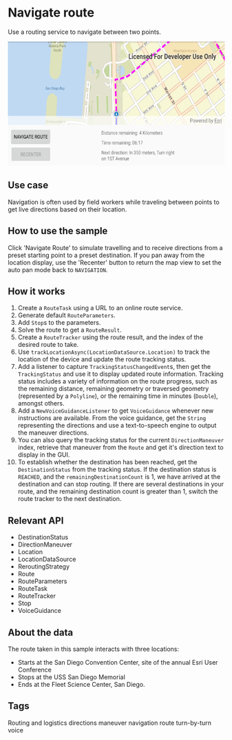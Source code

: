 # Navigate route

Use a routing service to navigate between two points.

![Navigate route App](navigate-route.png)

## Use case

Navigation is often used by field workers while traveling between points to get live directions based on their location.

## How to use the sample

Click 'Navigate Route' to simulate travelling and to receive directions from a preset starting point to a preset destination. If you pan away from the location display, use the 'Recenter' button to return the map view to set the auto pan mode back to `NAVIGATION`.

## How it works

1. Create a `RouteTask` using a URL to an online route service.
2. Generate default `RouteParameters`.
4. Add `Stop`s to the parameters.
5. Solve the route to get a `RouteResult`.
6. Create a `RouteTracker` using the route result, and the index of the desired route to take.
7. Use `trackLocationAsync(LocationDataSource.Location)` to track the location of the device and update the route tracking status.
8. Add a listener to capture `TrackingStatusChangedEvent`s, then get the `TrackingStatus` and use it to display updated route information. Tracking status includes a variety of information on the route progress, such as the remaining distance, remaining geometry or traversed geometry (represented by a `Polyline`), or the remaining time in minutes (`Double`), amongst others.
9. Add a `NewVoiceGuidanceListener` to get `VoiceGuidance` whenever new instructions are available. From the voice guidance, get the `String` representing the directions and use a text-to-speech engine to output the maneuver directions.
10. You can also query the tracking status for the current `DirectionManeuver` index, retrieve that maneuver from the `Route` and get it's direction text to display in the GUI.
11. To establish whether the destination has been reached, get the `DestinationStatus` from the tracking status. If the destination status is `REACHED`, and the `remainingDestinationCount` is 1, we have arrived at the destination and can stop routing. If there are several destinations in your route, and the remaining destination count is greater than 1, switch the route tracker to the next destination.

## Relevant API

* DestinationStatus
* DirectionManeuver
* Location
* LocationDataSource
* ReroutingStrategy
* Route
* RouteParameters
* RouteTask
* RouteTracker
* Stop
* VoiceGuidance


## About the data

The route taken in this sample interacts with three locations:
- Starts at the San Diego Convention Center, site of the annual Esri User Conference
- Stops at the USS San Diego Memorial
- Ends at the Fleet Science Center, San Diego.

## Tags
Routing and logistics
directions
maneuver
navigation
route
turn-by-turn
voice
